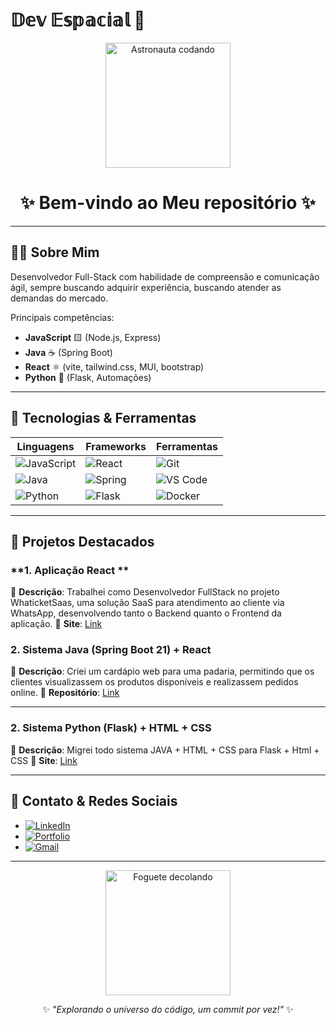 # 𝔻𝕖𝕧 𝔼𝕤𝕡𝕒𝕔𝕚𝕒𝕝 🚀  

<div align="center">  
  <img src="https://media1.giphy.com/media/v1.Y2lkPTc5MGI3NjExb2w0M3lsc2FjdDRocmx6a3VhMXRvZ20wdXJjbzZnc2RpdTU0MnhyNCZlcD12MV9pbnRlcm5hbF9naWZfYnlfaWQmY3Q9Zw/78XCFBGOlS6keY1Bil/giphy.gif" width="200" alt="Astronauta codando">  
  <h1>✨ Bem-vindo ao Meu repositório ✨</h1>  
</div>  

---

## **👨‍💻 Sobre Mim**  

Desenvolvedor Full-Stack com habilidade de compreensão e comunicação ágil, sempre buscando adquirir experiência, buscando atender as demandas do mercado.  

Principais competências:   

- **JavaScript** 🟨 (Node.js, Express)  
- **Java** ☕ (Spring Boot)  
- **React** ⚛️ (vite, tailwind.css, MUI, bootstrap)  
- **Python** 🐍 (Flask, Automações)  

---

## **🚀 Tecnologias & Ferramentas**  

| **Linguagens**       | **Frameworks**        | **Ferramentas**         |  
|----------------------|-----------------------|-------------------------|  
| ![JavaScript](https://img.shields.io/badge/JavaScript-F7DF1E?style=for-the-badge&logo=javascript&logoColor=black) | ![React](https://img.shields.io/badge/React-61DAFB?style=for-the-badge&logo=react&logoColor=black) | ![Git](https://img.shields.io/badge/Git-F05032?style=for-the-badge&logo=git&logoColor=white) |  
| ![Java](https://img.shields.io/badge/Java-007396?style=for-the-badge&logo=java&logoColor=white) | ![Spring](https://img.shields.io/badge/Spring-6DB33F?style=for-the-badge&logo=spring&logoColor=white) | ![VS Code](https://img.shields.io/badge/VS_Code-007ACC?style=for-the-badge&logo=visual-studio-code&logoColor=white) |  
| ![Python](https://img.shields.io/badge/Python-3776AB?style=for-the-badge&logo=python&logoColor=white) | ![Flask](https://img.shields.io/badge/Flask-000000?style=for-the-badge&logo=flask&logoColor=white) | ![Docker](https://img.shields.io/badge/Docker-2496ED?style=for-the-badge&logo=docker&logoColor=white) |  

---

## **🌌 Projetos Destacados**  

### **1. Aplicação React **  
📌 **Descrição**: Trabalhei como Desenvolvedor FullStack no projeto WhaticketSaas, uma solução SaaS para atendimento ao cliente via WhatsApp, desenvolvendo tanto o Backend quanto o Frontend da aplicação. 
🔗 **Site**: [Link](https://app.servidoratendezap.click/login)  

### **2. Sistema Java (Spring Boot 21) + React**  
📌 **Descrição**: Criei um cardápio web para uma padaria, permitindo que os clientes visualizassem os produtos disponíveis e realizassem pedidos online.
🔗 **Repositório**: [Link](#)  

---

### **2. Sistema Python (Flask) + HTML + CSS**  
📌 **Descrição**: Migrei todo sistema JAVA + HTML + CSS para Flask + Html + CSS
🔗 **Site**: [Link](https://flask-food-app.onrender.com)  

---

## **📡 Contato & Redes Sociais**  

- [![LinkedIn](https://img.shields.io/badge/LinkedIn-0077B5?style=for-the-badge&logo=linkedin&logoColor=white)](https://www.linkedin.com/in/alisson-almeida-de-oliveira-3406bb347/)  
- [![Portfolio](https://img.shields.io/badge/Portfolio-F5D742?style=for-the-badge&logo=vercel&logoColor=F5D742&color=000000&labelColor=000000)](https://alissondev.vercel.app/)  
- [![Gmail](https://img.shields.io/badge/Gmail-D14836?style=for-the-badge&logo=gmail&logoColor=white)](mailto:almeidadeoliveiraalisson04@gmail.com) 

---

<div align="center">  
  <img src= "https://media4.giphy.com/media/v1.Y2lkPTc5MGI3NjExOHJrZzR1NnNuMWh6dHU2cjk4bDM0ajU0ZzF4cDgyOWU4ZXFlMHFmYiZlcD12MV9pbnRlcm5hbF9naWZfYnlfaWQmY3Q9Zw/xTkcEQACH24SMPxIQg/giphy.gif" width="200" alt="Foguete decolando">  
  <p>✨ <em>"Explorando o universo do código, um commit por vez!"</em> ✨</p>  
</div>  
